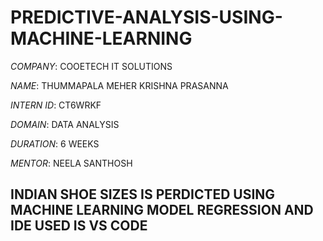# PREDICTIVE-ANALYSIS-USING-MACHINE-LEARNING

*COMPANY*: COOETECH IT SOLUTIONS

*NAME*: THUMMAPALA MEHER KRISHNA PRASANNA

*INTERN ID*: CT6WRKF

*DOMAIN*:  DATA ANALYSIS

*DURATION*: 6 WEEKS

*MENTOR*: NEELA SANTHOSH

## INDIAN SHOE SIZES IS PERDICTED USING  MACHINE LEARNING MODEL REGRESSION AND IDE USED IS VS CODE
